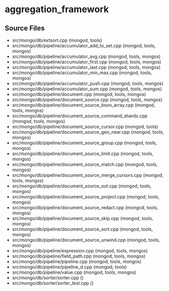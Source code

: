 # aggregation\_framework

## Source Files

- src/mongo/db/extsort.cpp   (mongod, tools)
- src/mongo/db/pipeline/accumulator\_add\_to\_set.cpp   (mongod, tools, mongos)
- src/mongo/db/pipeline/accumulator\_avg.cpp   (mongod, tools, mongos)
- src/mongo/db/pipeline/accumulator\_first.cpp   (mongod, tools, mongos)
- src/mongo/db/pipeline/accumulator\_last.cpp   (mongod, tools, mongos)
- src/mongo/db/pipeline/accumulator\_min\_max.cpp   (mongod, tools, mongos)
- src/mongo/db/pipeline/accumulator\_push.cpp   (mongod, tools, mongos)
- src/mongo/db/pipeline/accumulator\_sum.cpp   (mongod, tools, mongos)
- src/mongo/db/pipeline/document.cpp   (mongod, tools, mongos)
- src/mongo/db/pipeline/document\_source.cpp   (mongod, tools, mongos)
- src/mongo/db/pipeline/document\_source\_bson\_array.cpp   (mongod, tools, mongos)
- src/mongo/db/pipeline/document\_source\_command\_shards.cpp   (mongod, tools, mongos)
- src/mongo/db/pipeline/document\_source\_cursor.cpp   (mongod, tools)
- src/mongo/db/pipeline/document\_source\_geo\_near.cpp   (mongod, tools, mongos)
- src/mongo/db/pipeline/document\_source\_group.cpp   (mongod, tools, mongos)
- src/mongo/db/pipeline/document\_source\_limit.cpp   (mongod, tools, mongos)
- src/mongo/db/pipeline/document\_source\_match.cpp   (mongod, tools, mongos)
- src/mongo/db/pipeline/document\_source\_merge\_cursors.cpp   (mongod, tools, mongos)
- src/mongo/db/pipeline/document\_source\_out.cpp   (mongod, tools, mongos)
- src/mongo/db/pipeline/document\_source\_project.cpp   (mongod, tools, mongos)
- src/mongo/db/pipeline/document\_source\_redact.cpp   (mongod, tools, mongos)
- src/mongo/db/pipeline/document\_source\_skip.cpp   (mongod, tools, mongos)
- src/mongo/db/pipeline/document\_source\_sort.cpp   (mongod, tools, mongos)
- src/mongo/db/pipeline/document\_source\_unwind.cpp   (mongod, tools, mongos)
- src/mongo/db/pipeline/expression.cpp   (mongod, tools, mongos)
- src/mongo/db/pipeline/field\_path.cpp   (mongod, tools, mongos)
- src/mongo/db/pipeline/pipeline.cpp   (mongod, tools, mongos)
- src/mongo/db/pipeline/pipeline\_d.cpp   (mongod, tools)
- src/mongo/db/pipeline/value.cpp   (mongod, tools, mongos)
- src/mongo/db/sorter/sorter.cpp   ()
- src/mongo/db/sorter/sorter\_test.cpp   ()
